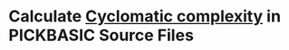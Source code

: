 # Calculate [Cyclomatic complexity](https://en.wikipedia.org/wiki/Cyclomatic_complexity) in PICKBASIC Source Files #



